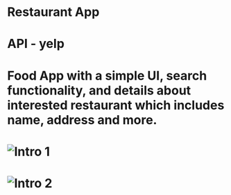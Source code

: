 # Restaurant App

# API - yelp

# Food App with a simple UI, search functionality, and details about interested restaurant which includes name, address and more.


# ![Intro 1](https://github.com/CrypticHushane/restaurantApp/blob/master/assets/intro_1.gif)

# ![Intro 2](https://github.com/CrypticHushane/restaurantApp/blob/master/assets/intro_2.gif)


